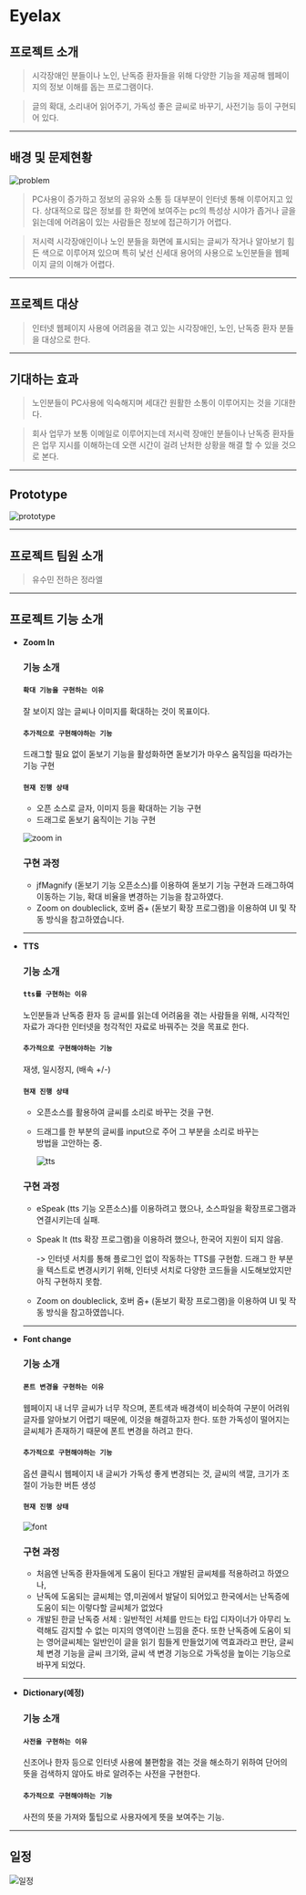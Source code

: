 # Eyelax 

## 프로젝트 소개

>시각장애인 분들이나 노인, 난독증 환자들을 위해 다양한 기능을 제공해	웹페이지의 정보 이해를 돕는 프로그램이다. 

>글의 확대, 소리내어 읽어주기, 가독성 좋은 글씨로 바꾸기, 사전기능 등이 구현되어 있다. 

---

## 배경 및 문제현황
![problem](./problem.png)
>PC사용이 증가하고 정보의 공유와 소통 등 대부분이 인터넷 통해 이루어지고 있다. 
상대적으로 많은 정보를 한 화면에 보여주는 pc의 특성상 시야가 좁거나 글을 읽는데에 어려움이 있는 사람들은 정보에 접근하기가 어렵다. 

>저시력 시각장애인이나 노인 분들을 화면에 표시되는 글씨가 작거나 알아보기 힘든 색으로 이루어져 있으며 특히 낯선 신세대 용어의 사용으로 노인분들을 웹페이지 글의 이해가 어렵다. 

---

## 프로젝트 대상

>인터넷 웹페이지 사용에 어려움을 겪고 있는 시각장애인, 노인, 난독증 환자 분들을 대상으로 한다. 

---

## 기대하는 효과

>노인분들이 PC사용에 익숙해지며 세대간 원활한 소통이 이루어지는 것을 기대한다. 

>회사 업무가 보통 이메일로 이루어지는데 저시력 장애인 분들이나 난독증 환자들은 업무 지시를 이해하는데 오랜 시간이 걸려 난처한 상황을 해결 할 수 있을 것으로 본다. 

---

## Prototype
![prototype](/prototype.png)

---

## 프로젝트 팀원 소개
 >유수민 전하은 정라엘

 ---

## 프로젝트 기능 소개
- **Zoom In**
  ### 기능 소개
  #### `확대 기능을 구현하는 이유`
  잘 보이지 않는 글씨나 이미지를 확대하는 것이 목표이다.

  #### `추가적으로 구현해야하는 기능`
  드래그할 필요 없이 돋보기 기능을 활성화하면
  돋보기가 마우스 움직임을 따라가는 기능 구현

  #### `현재 진행 상태`
  - 오픈 소스로 글자, 이미지 등을 확대하는 기능 구현
  - 드래그로 돋보기 움직이는 기능 구현
  
  ![zoom in](zoomin.png)


  ### 구현 과정
  - jfMagnify (돋보기 기능 오픈소스)를 이용하여 돋보기 기능 구현과 드래그하여 이동하는 기능, 확대 비율을 변경하는 기능을 참고하였다.
  - Zoom on doubleclick, 호버 줌+ (돋보기 확장 프로그램)을 이용하여 UI 및 작동 방식을 참고하였습니다.
  
  ---

- **TTS**
  ### 기능 소개
  #### `tts를 구현하는 이유`
  노인분들과 난독증 환자 등 글씨를 읽는데 어려움을 겪는 사람들을 위해, 시각적인 자료가 과다한 인터넷을 청각적인 자료로 바꿔주는 것을 목표로 한다.

  #### `추가적으로 구현해야하는 기능`
  재생, 일시정지, (배속 +/-)

  #### `현재 진행 상태`
  - 오픈소스를 활용하여 글씨를 소리로 바꾸는 것을 구현.
  - 드래그를 한 부분의 글씨를 input으로 주어 그 부분을 소리로 바꾸는  
    방법을 고안하는 중.

    ![tts](/tts.jpg)

  ### 구현 과정
  - eSpeak (tts 기능 오픈소스)를 이용하려고 했으나, 소스파일을 확장프로그램과 연결시키는데 실패.
  - Speak It (tts 확장 프로그램)을 이용하려 했으나, 한국어 지원이 되지 않음.
  
    -> 인터넷 서치를 통해 플로그인 없이 작동하는 TTS를 구현함.
       드래그 한 부분을 텍스트로 변경시키기 위해, 인터넷 서치로 다양한 코드들을 시도해보았지만 아직 구현하지 못함.
  - Zoom on doubleclick, 호버 줌+ (돋보기 확장 프로그램)을 이용하여 UI 및 작동 방식을 참고하였씁니다.
    
  ---

- **Font change**
  ### 기능 소개
  #### `폰트 변경을 구현하는 이유`
  웹페이지 내 너무 글씨가 너무 작으며, 폰트색과 배경색이 비슷하여 구분이 어려워 글자를 알아보기 어렵기 때문에, 이것을 해결하고자 한다. 또한 가독성이 떨어지는 글씨체가 존재하기 때문에 폰트 변경을 하려고 한다.

  #### `추가적으로 구현해야하는 기능`
  옵션 클릭시 웹페이지 내 글씨가 가독성 좋게 변경되는 것, 글씨의 색깔, 크기가 조절이 가능한 버튼 생성

  #### `현재 진행 상태`

    ![font](/font.jpg)

  ### 구현 과정
  - 처음엔 난독증 환자들에게 도움이 된다고 개발된 글씨체를 적용하려고 하였으나,
  - 난독에 도움되는 글씨체는 영,미권에서 발달이 되어있고 한국에서는 난독증에 도움이 되는 이렇다할 글씨체가 없었다 
  - 개발된 한글 난독증 서체 : 일반적인 서체를 만드는 타입 디자이너가 아무리 노력해도 감지할 수 없는 미지의 영역이란 느낌을 준다. 또한 난독증에 도움이 되는 영어글씨체는 일반인이 글을 읽기 힘들게 만들었기에 역효과라고 판단, 글씨체 변경 기능을 글씨 크기와, 글씨 색 변경 기능으로 가독성을 높이는 기능으로 바꾸게 되었다. 
  
  ---

- **Dictionary(예정)**
  ### 기능 소개
  #### `사전을 구현하는 이유`
  신조어나 한자 등으로 인터넷 사용에 불편함을 겪는 것을 해소하기 위하여 단어의 뜻을 검색하지 않아도 바로 알려주는 사전을 구현한다.

  #### `추가적으로 구현해야하는 기능`
  사전의 뜻을 가져와 툴팁으로 사용자에게 뜻을 보여주는 기능.
  
  

---
## 일정
![일정](캡처.PNG)
